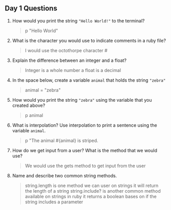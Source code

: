 ## Day 1 Questions

1. How would you print the string `"Hello World!"` to the terminal?

   > p "Hello World"

1. What is the character you would use to indicate comments in a ruby file?

   > I would use the octothorpe character #

1. Explain the difference between an integer and a float?

   > Integer is a whole number a float is a decimal

1. In the space below, create a variable `animal` that holds the string `"zebra"`

   > animal = "zebra"

1. How would you print the string `"zebra"` using the variable that you created above?

   > p animal

1. What is interpolation? Use interpolation to print a sentence using the variable `animal`.

   > p "The animal #{animal} is striped.

1. How do we get input from a user? What is the method that we would use?

   > We would use the gets method to get input from the user

1. Name and describe two common string methods.
   > string.length is one method we can user on strings it will return the length of a string
   > string.include? is another common method available on strings in ruby
   > it returns a boolean bases on if the string includes a parameter
